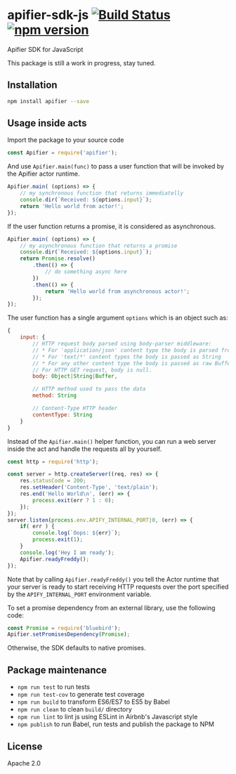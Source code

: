 # apifier-sdk-js [![Build Status](https://travis-ci.org/Apifier/apifier-sdk-js.svg)](https://travis-ci.org/Apifier/apifier-sdk-js) [![npm version](https://badge.fury.io/js/apifier.svg)](http://badge.fury.io/js/apifier)

Apifier SDK for JavaScript

This package is still a work in progress, stay tuned.


## Installation

```bash
npm install apifier --save
```

## Usage inside acts

Import the package to your source code

```javascript
const Apifier = require('apifier');
```

And use `Apifier.main(func)` to pass a user function that will be invoked by the Apifier actor runtime.

```javascript
Apifier.main( (options) => {
    // my synchronous function that returns immediatelly
    console.dir(`Received: ${options.input}`);
    return 'Hello world from actor!';
});
```

If the user function returns a promise, it is considered as asynchronous.

```javascript
Apifier.main( (options) => {
    // my asynchronous function that returns a promise
    console.dir(`Received: ${options.input}`);
    return Promise.resolve()
        .then(() => {
            // do something async here
        })
        .then(() => {
            return 'Hello world from asynchronous actor!';
        });
});
```

The user function has a single argument `options` which is an object such as:
```javascript
{
    input: {
        // HTTP request body parsed using body-parser middleware:
        // * For 'application/json' content type the body is parsed from JSON to any JavaScript object
        // * For 'text/*' content types the body is passed as String
        // * For any other content type the body is passed as raw Buffer object
        // For HTTP GET request, body is null.
        body: Object|String|Buffer,

        // HTTP method used to pass the data
        method: String

        // Content-Type HTTP header
        contentType: String
    }
}
```

Instead of the `Apifier.main()` helper function,
you can run a web server inside the act and handle the requests all by yourself.

```javascript
const http = require('http');

const server = http.createServer((req, res) => {
    res.statusCode = 200;
    res.setHeader('Content-Type', 'text/plain');
    res.end('Hello World\n', (err) => {
        process.exit(err ? 1 : 0);
    });
});
server.listen(process.env.APIFY_INTERNAL_PORT|0, (err) => {
    if( err ) {
        console.log(`Oops: ${err}`);
        process.exit(1);
    }
    console.log('Hey I am ready');
    Apifier.readyFreddy();
});
```

Note that by calling `Apifier.readyFreddy()` you tell the Actor runtime that your server is ready to start
receiving HTTP requests over the port specified by the `APIFY_INTERNAL_PORT` environment variable.


To set a promise dependency from an external library, use the following code:
```javascript
const Promise = require('bluebird');
Apifier.setPromisesDependency(Promise);
```
Otherwise, the SDK defaults to native promises.


## Package maintenance

* `npm run test` to run tests
* `npm run test-cov` to generate test coverage
* `npm run build` to transform ES6/ES7 to ES5 by Babel
* `npm run clean` to clean `build/` directory
* `npm run lint` to lint js using ESLint in Airbnb's Javascript style
* `npm publish` to run Babel, run tests and publish the package to NPM

## License

Apache 2.0

